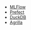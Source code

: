- [MLFlow](https://mlflow.org/)
- [Prefect](https://www.prefect.io)
- [DuckDB](https://duckdb.org/)
- [Agrilla](https://argilla.io/)